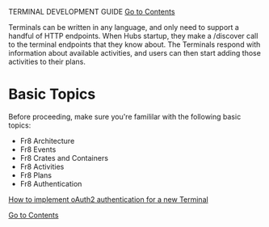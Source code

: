  TERMINAL DEVELOPMENT GUIDE
[Go to Contents](https://github.com/Fr8org/Fr8Core/blob/master/Docs/Home.md) 

Terminals can be written in any language, and only need to support a handful of HTTP endpoints. When Hubs startup, they make a /discover call to the terminal endpoints that they know about. The Terminals respond with information about available activities, and users can then start adding those activities to their plans. 


Basic Topics
===

Before proceeding, make sure you're famililar with the following basic topics:
*  Fr8 Architecture
*  Fr8 Events
*  Fr8 Crates and Containers
*  Fr8 Activities
*  Fr8 Plans
*  Fr8 Authentication




 
[How to implement oAuth2 authentication for a new Terminal](https://maginot.atlassian.net/wiki/display/DDW/How+to+implement+oAuth2+authentication+for+a+new+Terminal)

[Go to Contents](https://github.com/Fr8org/Fr8Core/blob/master/Docs/Home.md) 
